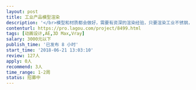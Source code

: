```yaml
---                
layout: post       
title: 工业产品模型渲染           
description: '</br>模型和材质都会做好，需要有资深的渲染经验，只要渲染工业不锈钢，木饰面等材质，要求有资深的渲染经验</br>'     
contenturl: https://pro.lagou.com/project/8499.html      
tags: [动画设计,AE,3D Max,Vray]            
salary: 3000元以下          
publish_time: '已发布 8 小时'         
start_time: '2018-06-21 13:03:10'           
review: 127人                   
apply: 0人                   
recommend: 3人                   
time_range: 1-2周              
status: 招募中                  
---                 
```

